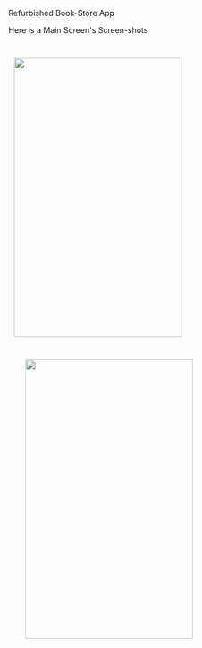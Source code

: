 Refurbished Book-Store App

<p>Here is a Main Screen's Screen-shots</p><br>
<div style=" display: inline-block;
    width: 300px;
    height: 500px;
    margin: 10px;">
<img src="https://drive.google.com/uc?export=download&id=0B3HPMmip1wzwLVlsRGtodUplemM" height="500" width="300"/>
</div>
<div style=" display: inline-block;
    width: 300px;
    height: 500px;
    margin: 30px;">
<img src="https://drive.google.com/uc?export=download&id=0B3HPMmip1wzwQVFUY0pFd2VjU2s" height="500" width="300"/>
</div>
